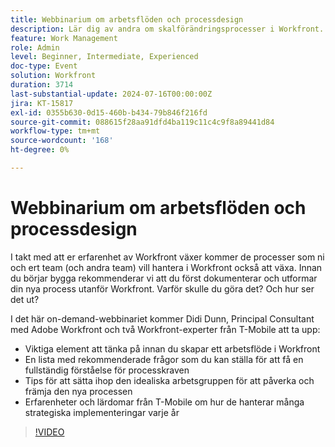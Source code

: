 ```yaml
---
title: Webbinarium om arbetsflöden och processdesign
description: Lär dig av andra om skalförändringsprocesser i Workfront. Se varför det är avgörande att dokumentera och utforma arbetsflöden utanför Workfront och få tips från experter på T-Mobile i vårt on-demand-webbinarium.
feature: Work Management
role: Admin
level: Beginner, Intermediate, Experienced
doc-type: Event
solution: Workfront
duration: 3714
last-substantial-update: 2024-07-16T00:00:00Z
jira: KT-15817
exl-id: 0355b630-0d15-460b-b434-79b846f216fd
source-git-commit: 088615f28aa91dfd4ba119c11c4c9f8a89441d84
workflow-type: tm+mt
source-wordcount: '168'
ht-degree: 0%

---
```


# Webbinarium om arbetsflöden och processdesign

I takt med att er erfarenhet av Workfront växer kommer de processer som ni och ert team (och andra team) vill hantera i Workfront också att växa. Innan du börjar bygga rekommenderar vi att du först dokumenterar och utformar din nya process utanför Workfront. Varför skulle du göra det? Och hur ser det ut?

I det här on-demand-webbinariet kommer Didi Dunn, Principal Consultant med Adobe Workfront och två Workfront-experter från T-Mobile att ta upp:

* Viktiga element att tänka på innan du skapar ett arbetsflöde i Workfront
* En lista med rekommenderade frågor som du kan ställa för att få en fullständig förståelse för processkraven
* Tips för att sätta ihop den idealiska arbetsgruppen för att påverka och främja den nya processen
* Erfarenheter och lärdomar från T-Mobile om hur de hanterar många strategiska implementeringar varje år

>[!VIDEO](https://video.tv.adobe.com/v/3431011/?learn=on)
